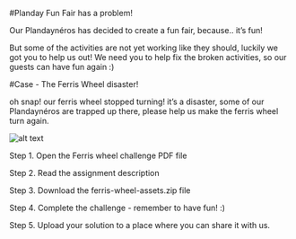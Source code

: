 #Planday Fun Fair has a problem!

Our Plandaynéros has decided to create a fun fair, because.. it’s fun!

But some of the activities are not yet working like they should, luckily we got you to help us out!
We need you to help fix the broken activities, so our guests can have fun again :)

#Case - The Ferris Wheel disaster!

oh snap! our ferris wheel stopped turning! it’s a disaster, some of our Plandaynéros are trapped up there, please help us make the ferris wheel turn again.

![alt text](https://github.com/planday-engineering/functional-challenges-public/blob/main/whack-a-mole-challengee/what-a-mole.jpg)

Step 1. Open the Ferris wheel challenge PDF file

Step 2. Read the assignment description

Step 3. Download the ferris-wheel-assets.zip file

Step 4. Complete the challenge - remember to have fun! :)

Step 5. Upload your solution to a place where you can share it with us.
